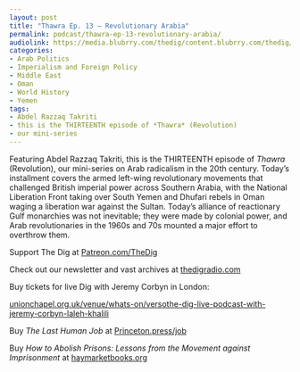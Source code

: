 ```yaml
---
layout: post
title: "Thawra Ep. 13 – Revolutionary Arabia"
permalink: podcast/thawra-ep-13-revolutionary-arabia/
audiolink: https://media.blubrry.com/thedig/content.blubrry.com/thedig/The_Dig-EP_449-Takriti.mp3
categories:
- Arab Politics
- Imperialism and Foreign Policy
- Middle East
- Oman
- World History
- Yemen
tags:
- Abdel Razzaq Takriti
- this is the THIRTEENTH episode of *Thawra* (Revolution)
- our mini-series
---
```


Featuring Abdel Razzaq Takriti, this is the THIRTEENTH episode of *Thawra* (Revolution), our mini-series on Arab radicalism in the 20th century. Today’s installment covers the armed left-wing revolutionary movements that challenged British imperial power across Southern Arabia, with the National Liberation Front taking over South Yemen and Dhufari rebels in Oman waging a liberation war against the Sultan. Today’s alliance of reactionary Gulf monarchies was not inevitable; they were made by colonial power, and Arab revolutionaries in the 1960s and 70s mounted a major effort to overthrow them.

Support The Dig at [Patreon.com/TheDig](http://Patreon.com/TheDig)

Check out our newsletter and vast archives at [thedigradio.com](http://thedigradio.com)

Buy tickets for live Dig with Jeremy Corbyn in London:  

[unionchapel.org.uk/venue/whats-on/versothe-dig-live-podcast-with-jeremy-corbyn-laleh-khalili](http://unionchapel.org.uk/venue/whats-on/versothe-dig-live-podcast-with-jeremy-corbyn-laleh-khalili)

Buy *The Last Human Job* at [Princeton.press/job](http://Princeton.press/job) 

Buy *How to Abolish Prisons: Lessons from the Movement against Imprisonment* at [haymarketbooks.org](http://haymarketbooks.org)

